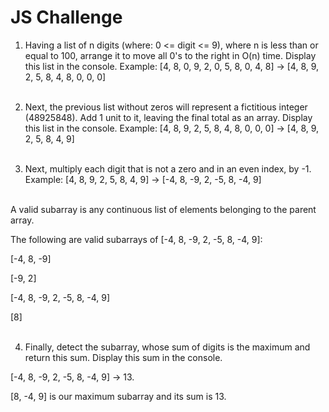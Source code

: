 # JS Challenge
1. Having a list of n digits (where: 0 <= digit <= 9), where n is less than or equal to 100, arrange it to move all 0's to the right in O(n) time. 
Display this list in the console.
Example: [4, 8, 0, 9, 2, 0, 5, 8, 0, 4, 8] -> [4, 8, 9, 2, 5, 8, 4, 8, 0, 0, 0]
<br><br>


2. Next, the previous list without zeros will represent a fictitious integer (48925848). Add 1 unit to it, leaving the final total as an array. 
Display this list in the console.
Example: [4, 8, 9, 2, 5, 8, 4, 8, 0, 0, 0] -> [4, 8, 9, 2, 5, 8, 4, 9]
<br><br>


3. Next, multiply each digit that is not a zero and in an even index, by -1. 
Example: [4, 8, 9, 2, 5, 8, 4, 9] -> [-4, 8, -9, 2, -5, 8, -4, 9]
<br><br>


A valid subarray is any continuous list of elements belonging to the parent array.

The following are valid subarrays of [-4, 8, -9, 2, -5, 8, -4, 9]:

[-4, 8, -9]

[-9, 2]

[-4, 8, -9, 2, -5, 8, -4, 9]

[8]
<br><br>

4. Finally, detect the subarray, whose sum of digits is the maximum and return this sum. 
Display this sum in the console. 

[-4, 8, -9, 2, -5, 8, -4, 9] -> 13. 

[8, -4, 9] is our maximum subarray and its sum is 13.
